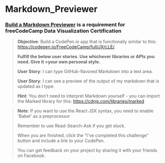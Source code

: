 # **Markdown_Previewer**
### [Build a Markdown Previewer]('https://www.freecodecamp.com/challenges/build-a-markdown-previewer') is a requirement for freeCodeCamp Data Visualization Certification

>**Objective**: Build a CodePen.io app that is functionally similar to this: https://codepen.io/FreeCodeCamp/full/JXrLLE/.
>
>**Fulfill the below user stories. Use whichever libraries or APIs you need. Give it >your own personal style.**
>
>**User Story**: I can type GitHub-flavored Markdown into a text area.
>
>**User Story**: I can see a preview of the output of my markdown that is updated as I type.
>
>**Hint**: You don't need to interpret Markdown yourself - you can import the Marked library for this: https://cdnjs.com/libraries/marked

>**Note**: If you want to use the React JSX syntax, you need to enable 'Babel' as a preprocessor
>
>Remember to use Read-Search-Ask if you get stuck.
>
>When you are finished, click the "I've completed this challenge" button and include a link to your CodePen.
>
>You can get feedback on your project by sharing it with your friends on Facebook.
